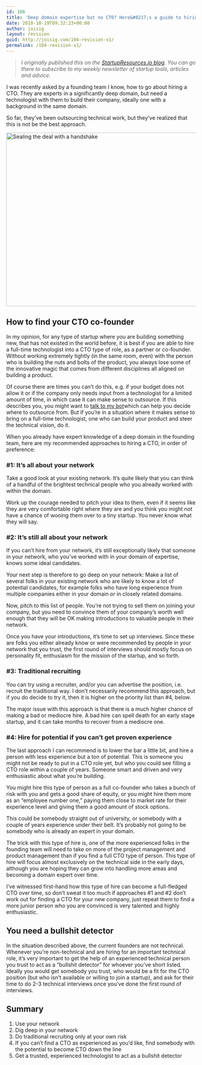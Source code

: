 ```yaml
---
id: 106
title: 'Deep domain expertise but no CTO? Here&#8217;s a guide to hiring one'
date: 2018-10-19T09:32:23+00:00
author: joisig
layout: revision
guid: http://joisig.com/104-revision-v1/
permalink: /104-revision-v1/
---
```

> _I originally published this on the [StartupResources.io blog](https://startupresources.io/blog/deep-domain-expertise-but-no-cto-how-to-hire-one/). You can go there to subscribe to my weekly newsletter of startup tools, articles and advice._

I was recently asked by a founding team I know, how to go about hiring a CTO. They are experts in a significantly deep domain, but need a technologist with them to build their company, ideally one with a background in the same domain.

So far, they&#8217;ve been outsourcing technical work, but they&#8217;ve realized that this is not be the best approach.

[<img class="aligncenter size-large wp-image-105" src="http://joisig.com/wp-content/uploads/2018/10/recruit-1024x607.jpg" alt="Sealing the deal with a handshake" width="780" height="462" srcset="http://joisig.com/wp-content/uploads/2018/10/recruit-1024x607.jpg 1024w, http://joisig.com/wp-content/uploads/2018/10/recruit-300x178.jpg 300w, http://joisig.com/wp-content/uploads/2018/10/recruit-768x455.jpg 768w, http://joisig.com/wp-content/uploads/2018/10/recruit.jpg 1280w" sizes="(max-width: 780px) 100vw, 780px" />](http://joisig.com/wp-content/uploads/2018/10/recruit.jpg)

## How to find your CTO co-founder

In my opinion, for any type of startup where you are building something new, that has not existed in the world before, it is best if you are able to hire a full-time technologist into a CTO type of role, as a partner or co-founder. Without working extremely tightly (in the same room, even) with the person who is building the nuts and bolts of the product, you always lose some of the innovative magic that comes from different disciplines all aligned on building a product.

Of course there are times you can&#8217;t do this, e.g. if your budget does not allow it or if the company only needs input from a technologist for a limited amount of time, in which case it can make sense to outsource. If this describes you, you might want to <a href="https://landbot.io/u/H-76685-N4PG3YOBF172I1DF/index.html" target="_blank" rel="noopener">talk to my bot</a>which can help you decide where to outsource from. But if you&#8217;re in a situation where it makes sense to bring on a full-time technologist, one who can build your product and steer the technical vision, do it.

When you already have expert knowledge of a deep domain in the founding team, here are my recommended approaches to hiring a CTO, in order of preference:

### #1: It&#8217;s all about your network

Take a good look at your existing network. It&#8217;s quite likely that you can think of a handful of the brightest technical people who you already worked with within the domain.

Work up the courage needed to pitch your idea to them, even if it seems like they are very comfortable right where they are and you think you might not have a chance of wooing them over to a tiny startup. You never know what they will say.

### #2: It&#8217;s still all about your network

If you can&#8217;t hire from your network, it&#8217;s still exceptionally likely that someone in your network, who you&#8217;ve worked with in your domain of expertise, knows some ideal candidates.

Your next step is therefore to go deep on your network: Make a list of several folks in your existing network who are likely to know a lot of potential candidates, for example folks who have long experience from multiple companies either in your domain or in closely related domains.

Now, pitch to this list of people. You&#8217;re not trying to sell them on joining your company, but you need to convince them of your company&#8217;s worth well enough that they will be OK making introductions to valuable people in their network.

Once you have your introductions, it&#8217;s time to set up interviews. Since these are folks you either already know or were recommended by people in your network that you trust, the first round of interviews should mostly focus on personality fit, enthusiasm for the mission of the startup, and so forth.

### #3: Traditional recruiting

You can try using a recruiter, and/or you can advertise the position, i.e. recruit the traditional way. I don&#8217;t necessarily recommend this approach, but if you do decide to try it, then it is higher on the priority list than #4, below.

The major issue with this approach is that there is a much higher chance of making a bad or mediocre hire. A bad hire can spell death for an early stage startup, and it can take months to recover from a mediocre one.

### #4: Hire for potential if you can&#8217;t get proven experience

The last approach I can recommend is to lower the bar a little bit, and hire a person with less experience but a ton of potential. This is someone you might not be ready to put in a CTO role yet, but who you could see filling a CTO role within a couple of years. Someone smart and driven and very enthusiastic about what you&#8217;re building.

You might hire this type of person as a full co-founder who takes a bunch of risk with you and gets a good share of equity, or you might hire them more as an &#8220;employee number one,&#8221; paying them close to market rate for their experience level and giving them a good amount of stock options.

This could be somebody straight out of university, or somebody with a couple of years experience under their belt. It&#8217;s probably not going to be somebody who is already an expert in your domain.

The trick with this type of hire is, one of the more experienced folks in the founding team will need to take on more of the project management and product management than if you find a full CTO type of person. This type of hire will focus almost exclusively on the technical side in the early days, although you are hoping they can grow into handling more areas and becoming a domain expert over time.

I&#8217;ve witnessed first-hand how this type of hire can become a full-fledged CTO over time, so don&#8217;t sweat it too much if approaches #1 and #2 don&#8217;t work out for finding a CTO for your new company, just repeat them to find a more junior person who you are convinced is very talented and highly enthusiastic.

## You need a bullshit detector

In the situation described above, the current founders are not technical. Whenever you&#8217;re non-technical and are hiring for an important technical role, it&#8217;s very important to get the help of an experienced technical person you trust to act as a &#8220;bullshit detector&#8221; for whoever you&#8217;ve short listed. Ideally you would get somebody you trust, who would be a fit for the CTO position (but who isn&#8217;t available or willing to join a startup), and ask for their time to do 2-3 technical interviews once you&#8217;ve done the first round of interviews.

## Summary

  1. Use your network
  2. Dig deep in your network
  3. Do traditional recruiting only at your own risk
  4. If you can&#8217;t find a CTO as experienced as you&#8217;d like, find somebody with the potential to become CTO down the line
  5. Get a trusted, experienced technologist to act as a bullshit detector